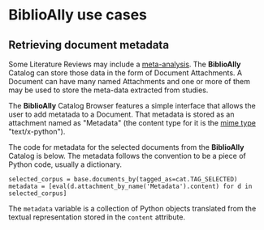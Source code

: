 # BiblioAlly use cases

## Retrieving document metadata

Some Literature Reviews may include a [meta-analysis](https://en.wikipedia.org/wiki/Meta-analysis). The **BiblioAlly**
Catalog can store those data in the form of Document Attachments. A Document can have many named
Attachments and one or more of them may be used to store the meta-data extracted from studies.

The **BiblioAlly** Catalog Browser features a simple interface that allows the user to add metatada
to a Document. That metadata is stored as an attachment named as "Metadata" (the content type for it
is the [mime type](https://en.wikipedia.org/wiki/Media_type) "text/x-python").

The code for metadata for the selected documents from the **BiblioAlly** Catalog is below. The metadata
follows the convention to be a piece of Python code, usually a dictionary.
```
selected_corpus = base.documents_by(tagged_as=cat.TAG_SELECTED)
metadata = [eval(d.attachment_by_name('Metadata').content) for d in selected_corpus]
```
The `metadata` variable is a collection of Python objects translated from the textual representation
stored in the `content` attribute.
